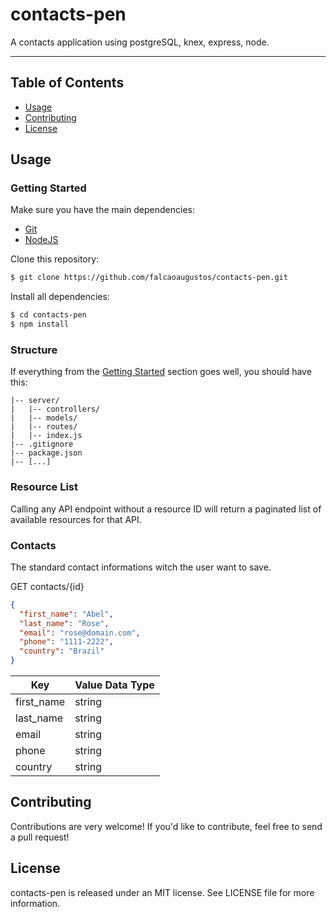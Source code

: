 # contacts-pen

A contacts application using postgreSQL, knex, express, node.

---

## Table of Contents

- [Usage](#usage)
- [Contributing](#contributing)
- [License](#license)

## Usage

### Getting Started

Make sure you have the main dependencies:

- [Git](http://git-scm.com/downloads)
- [NodeJS](http://nodejs.org/)

Clone this repository:

```sh
$ git clone https://github.com/falcaoaugustos/contacts-pen.git
```

Install all dependencies:

```sh
$ cd contacts-pen
$ npm install
```

### Structure

If everything from the [Getting Started](#getting-started) section goes well, you should have this:

```
|-- server/
|   |-- controllers/
|   |-- models/
|   |-- routes/
|   |-- index.js
|-- .gitignore
|-- package.json
|-- [...]
```

### Resource List

Calling any API endpoint without a resource ID will return a paginated list of available resources for that API.

### Contacts

The standard contact informations witch the user want to save.

GET contacts/{id}
```json
{
  "first_name": "Abel",
  "last_name": "Rose",
  "email": "rose@domain.com",
  "phone": "1111-2222",
  "country": "Brazil"
}
```

| Key | Value Data Type |
| --- | --------------- |
| first_name | string |
| last_name | string |
| email | string |
| phone | string |
| country | string |

## Contributing

Contributions are very welcome! If you'd like to contribute, feel free to send a pull request!

## License

contacts-pen is released under an MIT license. See LICENSE file for more information.